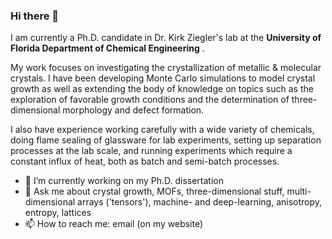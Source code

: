 ### Hi there 👋

I am currently a Ph.D. candidate in Dr. Kirk Ziegler's lab at the **University of Florida Department of Chemical Engineering** . 

My work focuses on investigating the crystallization of metallic & molecular crystals. I have been developing Monte Carlo simulations to model crystal growth as well as extending the body of knowledge on topics such as the exploration of favorable growth conditions and the determination of three-dimensional morphology and defect formation.

I also have experience working carefully with a wide variety of chemicals, doing flame sealing of glassware for lab experiments, setting up separation processes at the lab scale, and running experiments which require a constant influx of heat, both as batch and semi-batch processes. 

- 🔭 I’m currently working on my Ph.D. dissertation
- 💬 Ask me about crystal growth, MOFs, three-dimensional stuff, multi-dimensional arrays ('tensors'), machine- and deep-learning, anisotropy, entropy, lattices
- 📫 How to reach me: email (on my website)


<!--
**andrewrgarcia/andrewrgarcia** is a ✨ _special_ ✨ repository because its `README.md` (this file) appears on your GitHub profile.

Here are some ideas to get you started:

- 🔭 I’m currently working on my Ph.D. dissertation
- 🌱 I’m currently learning ...
- 👯 I’m looking to collaborate on ...
- 🤔 I’m looking for help with ...
- 💬 Ask me about crystal growth, three-dimensional stuff, multi-dimensional arrays ('tensors'), machine- and deep-learning, 
- 📫 How to reach me: ...
- 😄 Pronouns: ...
- ⚡ Fun fact: ...
-->
